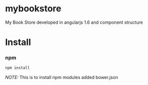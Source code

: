# mybookstore
My Book Store developed in angularjs 1.6 and component structure

Install
=======
### npm

```bash
npm install
```
*NOTE:* This is to install npm modules added bower.json
